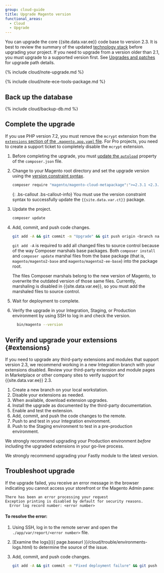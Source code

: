 ```yaml
---
group: cloud-guide
title: Upgrade Magento version
functional_areas:
  - Cloud
  - Upgrade
---
```


You can upgrade the core {{site.data.var.ee}} code base to version 2.3. It is best to review the summary of the updated [technology stack]({{site.baseurl}}/guides/v2.3/install-gde/system-requirements-tech.html) before upgrading your project. If you need to upgrade from a version older than 2.1, you must upgrade to a supported version first. See [Upgrades and patches]({{page.baseurl}}/cloud/project/project-upgrade-parent.html) for upgrade path details.

{% include cloud/note-upgrade.md %}

{% include cloud/note-ece-tools-package.md %}

## Back up the database

{% include cloud/backup-db.md %}

## Complete the upgrade

If you use PHP version 7.2, you must remove the `mcrypt` extension from the [`extensions` section of the `.magento.app.yaml` file]({{page.baseurl}}/cloud/project/project-conf-files_magento-app.html#configure-php-options). For Pro projects, you need to create a support ticket to completely disable the `mcrypt` extension.

1.  Before completing the upgrade, you must [update the `autoload`]({{page.baseurl}}/comp-mgr/cli/cli-upgrade.html#update-autoload) property of the `composer.json` file.

1.  Change to your Magento root directory and set the upgrade version using the [version constraint syntax]({{page.baseurl}}/cloud/project/ece-tools-upgrade-project.html#metapackage).

    ```bash
    composer require "magento/magento-cloud-metapackage":">=2.3.1 <2.3.2" --no-update
    ```
    
    {: .bs-callout .bs-callout-info}
    You must use the version constraint syntax to successfully update the `{{site.data.var.ct}}` package.

1.  Update the project.

    ```bash
    composer update
    ```

1.  Add, commit, and push code changes.

    ```bash
    git add -A && git commit -m "Upgrade" && git push origin <branch name>
    ```

    `git add -A` is required to add all changed files to source control because of the way Composer marshals base packages. Both `composer install` and `composer update` marshal files from the base package (that is, `magento/magento2-base` and `magento/magento2-ee-base`) into the package root.

    The files Composer marshals belong to the new version of Magento, to overwrite the outdated version of those same files. Currently, marshaling is disabled in {{site.data.var.ee}}, so you must add the marshaled files to source control.

1.  Wait for deployment to complete.

1.  Verify the upgrade in your Integration, Staging, or Production environment by using SSH to log in and check the version.

    ```bash
      bin/magento --version
    ```

## Verify and upgrade your extensions {#extensions}

If you need to upgrade any third-party extensions and modules that support version 2.3, we recommend working in a new Integration branch with your extensions disabled. Review your third-party extension and module pages in Marketplace or other company sites to verify support for {{site.data.var.ee}} 2.3.

1.  Create a new branch on your local workstation.
1.  Disable your extensions as needed.
1.  When available, download extension upgrades.
1.  Install the upgrade as documented by the third-party documentation.
1.  Enable and test the extension.
1.  Add, commit, and push the code changes to the remote.
1.  Push to and test in your Integration environment.
1.  Push to the Staging environment to test in a pre-production environment.

We strongly recommend upgrading your Production environment _before_ including the upgraded extensions in your go-live process.

We strongly recommend upgrading your Fastly module to the latest version.

## Troubleshoot upgrade

If the upgrade failed, you receive an error message in the browser indicating you cannot access your storefront or the Magento Admin pane:

```terminal
There has been an error processing your request
Exception printing is disabled by default for security reasons.
  Error log record number: <error number>
```

#### To resolve the error:

1.  Using SSH, log in to the remote server and open the `./app/var/report/<error number>` file. 

1.  [Examine the logs]({{ page.baseurl }}/cloud/trouble/environments-logs.html) to determine the source of the issue.

1.  Add, commit, and push code changes.

    ```bash
    git add -A && git commit -m "Fixed deployment failure" && git push origin <branch name>
    ```
